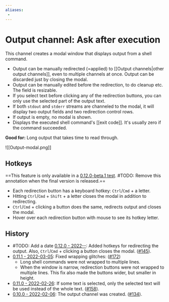 ```yaml
---
aliases:
 - 
---
```

# Output channel: Ask after execution
This channel creates a modal window that displays output from a shell command.
- Output can be manually redirected (=applied) to [[Output channels|other output channels]], even to multiple channels at once. Output can be discarded just by closing the modal.
- Output can be manually edited before the redirection, to do cleanup etc. The field is resizable.
- If you select text before clicking any of the redirection buttons, you can only use the selected part of the output text.
- If both `stdout` and `stderr` streams are channeled to the modal, it will display two output fields and two redirection control rows.
- If output is empty, no modal is shown.
- Displays the executed shell command's [[exit code]]. It's usually zero if the command succeeded.

**Good for:** Long output that takes time to read through.

![[Output-modal.png]]

## Hotkeys
 ==This feature is only available in a [0.12.0-beta.1 test](https://github.com/Taitava/obsidian-shellcommands/discussions/201). #TODO: Remove this annotation when the final version is released.== 
- Each redirection button has a keyboard hotkey: `Ctrl`/`Cmd` + a letter. 
- Hitting `Ctrl`/`Cmd` + `Shift` + a letter closes the modal in addition to redirecting.
- `Ctrl`/`Cmd` + clicking a button does the same, redirects output and closes the modal.
- Hover over each redirection button with mouse to see its hotkey letter.

## History
- #TODO: Add a date [0.12.0 - 2022--](https://github.com/Taitava/obsidian-shellcommands/blob/main/CHANGELOG.md#00---2022--): Added hotkeys for redirecting the output. Also, `Ctrl`/`Cmd` + clicking a button closes the modal. ([#145](https://github.com/Taitava/obsidian-shellcommands/issues/145)).
- [0.11.1 - 2022-03-05](https://github.com/Taitava/obsidian-shellcommands/blob/main/CHANGELOG.md#0111---2022-03-05): Fixed wrapping glitches: ([#172](https://github.com/Taitava/obsidian-shellcommands/issues/172))
	- Long shell commands were not wrapped to multiple lines.
	- When the window is narrow, redirection buttons were not wrapped to multiple lines. This fix also made the buttons wider, but smaller in height.
- [0.11.0 - 2022-02-26](https://github.com/Taitava/obsidian-shellcommands/blob/main/CHANGELOG.md#0110---2022-02-26): If some text is selected, only the selected text will be used instead of the whole text. ([#158](https://github.com/Taitava/obsidian-shellcommands/issues/158)).
- [0.10.0 - 2022-02-06](https://github.com/Taitava/obsidian-shellcommands/blob/main/CHANGELOG.md#0100---2022-02-06): The output channel was created. ([#134](https://github.com/Taitava/obsidian-shellcommands/issues/134)).